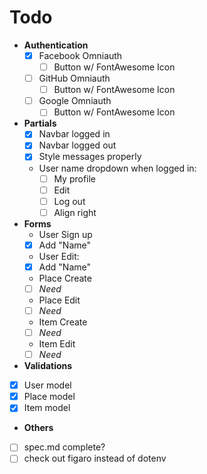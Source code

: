 # Todo #

- **Authentication**
  - [x] Facebook Omniauth
    - [ ] Button w/ FontAwesome Icon
  - [ ] GitHub Omniauth
    - [ ] Button w/ FontAwesome Icon
  - [ ] Google Omniauth
    - [ ] Button w/ FontAwesome Icon
- **Partials**
  - [x] Navbar logged in
  - [x] Navbar logged out
  - [x] Style messages properly
  - User name dropdown when logged in:
    - [ ] My profile
    - [ ] Edit
    - [ ] Log out
    - [ ] Align right
- **Forms**
  - User Sign up
  - [x] Add "Name"
  - User Edit:
  - [x] Add "Name"
  - Place Create
  - [ ] _Need_
  - Place Edit
  - [ ] _Need_
  - Item Create
  - [ ] _Need_
  - Item Edit
  - [ ] _Need_
- **Validations**
- [x] User model
- [x] Place model
- [x] Item model
- **Others**
- [ ] spec.md complete?
- [ ] check out figaro instead of dotenv
